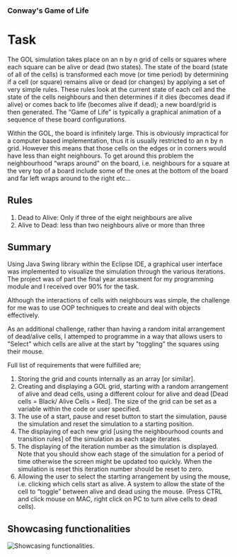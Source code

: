 ### Conway's Game of Life

# Task
The GOL simulation takes place on an n by n grid of cells or squares where each square can be alive or dead (two states). 
The state of the board (state of all of the cells) is transformed each move (or time period) by
determining if a cell (or square) remains alive or dead (or changes) by applying a set of very simple rules.
These rules look at the current state of each cell and the state of the cells neighbours and then determines if
it dies (becomes dead if alive) or comes back to life (becomes alive if dead); a new board/grid is then
generated. The “Game of Life” is typically a graphical animation of a sequence of these board configurations. 


Within the GOL, the board is infinitely large. This is obviously impractical for a computer based
implementation, thus it is usually restricted to an n by n grid. However this means that those cells on the
edges or in corners would have less than eight neighbours. To get around this problem the neighbourhood
“wraps around” on the board, i.e. neighbours for a square at the very top of a board include some of the ones
at the bottom of the board and far left wraps around to the right etc…

## Rules 
1) Dead to Alive: Only if three of the eight neighbours are alive
2) Alive to Dead: less than two neighbours alive or more than three


## Summary
Using Java Swing library within the Eclipse IDE, a graphical user interface was implemented to visualize the 
simulation through the various iterations. The project was of part the final year assessment for my programming module and I 
received over 90% for the task. 

Although the interactions of cells with neighbours was simple, the challenge for me was to use OOP techniques to create and
deal with objects effectively. 

As an additional challenge, rather than having a random inital arrangement of dead/alive cells, I attemped to programme
in a way that allows users to "Select" which cells are alive at the start by "toggling" the squares using their mouse.

Full list of requirements that were fulfilled are;
1) Storing the grid and counts internally as an array [or similar].
2) Creating and displaying a GOL grid, starting with a random arrangement of alive and dead cells, using
a different colour for alive and dead [Dead cells = Black/ Alive Cells = Red]. The size of the grid can be set as a variable 
within the code or user specified.
3) The use of a start, pause and reset button to start the simulation, pause the simulation and reset the
simulation to a starting position.
4) The displaying of each new grid [using the neighbourhood counts and transition rules] of the
simulation as each stage iterates.
5) The displaying of the iteration number as the simulation is displayed. Note that you should show
each stage of the simulation for a period of time otherwise the screen might be updated too quickly.
When the simulation is reset this iteration number should be reset to zero.
6) Allowing the user to select the starting arrangement by using the mouse, i.e. clicking which cells start
as alive. A system to allow the state of the cell to “toggle” between alive and dead using the mouse. 
(Press CTRL and click mouse on MAC, right click on PC to turn alive cells to dead cells).

## Showcasing functionalities
![Showcasing functionalities](Images/GameOfLife.gif). 







